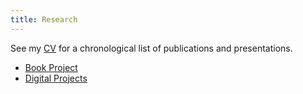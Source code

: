 ```yaml
---
title: Research
---
```


See my [CV](cv.html) for a chronological list of publications and presentations.

- [Book Project](book-project.html)
- [Digital Projects](digital-projects.html)
